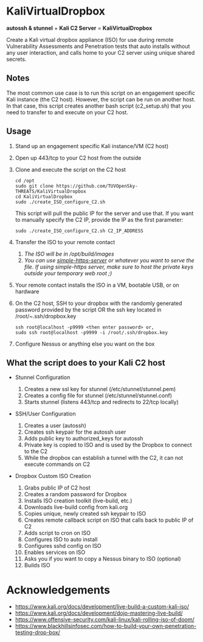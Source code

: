 # KaliVirtualDropbox

**autossh & stunnel** + **Kali C2 Server** = **KaliVirtualDropbox**  

Create a Kali virtual dropbox appliance (ISO) for use during remote Vulnerability Assessments and Penetration tests that auto installs without any user interaction, and calls home to your C2 server using unique shared secrets.  

## Notes
The most common use case is to run this script on an engagement specific Kali instance (the C2 host). However, the script can be run on another host. In that case, this script creates another bash script (c2_setup.sh) that you need to transfer to and execute on your C2 host.   




## Usage

1) Stand up an engagement specific Kali instance/VM (C2 host)
1) Open up 443/tcp to your C2 host from the outside
1) Clone and execute the script on the C2 host
      ```
      cd /opt
      sudo git clone https://github.com/TUVOpenSky-THREATS/KaliVirtualDropbox
      cd KaliVirtualDropbox
      sudo ./create_ISO_configure_C2.sh
      ```
      This script will pull the public IP for the server and use that. If you want to manually specify the C2 IP, provide the IP as the first parameter:
      ```
      sudo ./create_ISO_configure_C2.sh C2_IP_ADDRESS
      ```
      
1) Transfer the ISO to your remote contact
    1) *The ISO will be in /opt/build/images*
    1) *You can use [simple-https-server](https://gist.github.com/dergachev/7028596) or whatever you want to serve the file. If using simple-https server, make sure to host the private keys outside your temporary web root ;)*
1) Your remote contact installs the ISO in a VM, bootable USB, or on hardware
1) On the C2 host, SSH to your dropbox with the randomly generated password provided by the script OR the ssh key located in /root/~.ssh/dropbox.key
    ```
    ssh root@localhost -p9999 <then enter password> or, 
    sudo ssh root@localhost -p9999 -i /root/.ssh/dropbox.key
    ```
1) Configure Nessus or anything else you want on the box 


## What the script does to your Kali C2 host
* Stunnel Configuration
    1) Creates a new ssl key for stunnel (/etc/stunnel/stunnel.pem)
    1) Creates a config file for stunnel (/etc/stunnel/stunnel.conf)   
    1) Starts stunnel (listens 443/tcp and redirects to 22/tcp locally)
    
* SSH/User Configuration 
    1) Creates a user (autossh)  
    1) Creates ssh keypair for the autossh user 
    1) Adds public key to authorized_keys for autossh  
    1) Private key is copied to ISO and is used by the Dropbox to connect to the C2
    1) While the dropbox can establish a tunnel with the C2, it can not execute commands on C2
      
* Dropbox Custom ISO Creation
    1) Grabs public IP of C2 host
    1) Creates a random password for Dropbox
    1) Installs ISO creation toolkit (live-build, etc.)
    1) Downloads live-build config from kali.org
    1) Copies unique, newly created ssh keypair to ISO
    1) Creates remote callback script on ISO that calls back to public IP of C2
    1) Adds script to cron on ISO
    1) Configures ISO to auto install
    1) Configures sshd config on ISO
    1) Enables services on ISO
    1) Asks you if you want to copy a Nessus binary to ISO (optional)
    1) Builds ISO    
    
    
# Acknowledgements 
* https://www.kali.org/docs/development/live-build-a-custom-kali-iso/
* https://www.kali.org/docs/development/dojo-mastering-live-build/
* https://www.offensive-security.com/kali-linux/kali-rolling-iso-of-doom/
* https://www.blackhillsinfosec.com/how-to-build-your-own-penetration-testing-drop-box/

